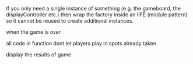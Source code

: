 If you only need a single instance of something (e.g. the gameboard, the displayController etc.) then wrap the factory inside an IIFE (module pattern) so it cannot be reused to create additional instances.

when the game is over

all code in function
dont let players play in spots already taken

display the results of game